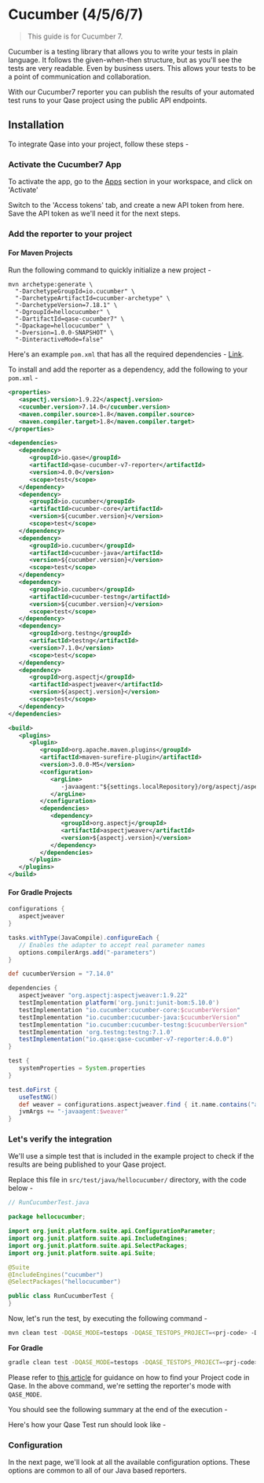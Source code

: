 # Cucumber (4/5/6/7)

> This guide is for Cucumber 7.

Cucumber is a testing library that allows you to write your tests in plain language. It follows the given-when-then structure, but as you'll see the tests are very readable. Even by business users. This allows your tests to be a point of communication and collaboration.

With our Cucumber7 reporter you can publish the results of your automated test runs to your Qase project using the public API endpoints.

## Installation
To integrate Qase into your project, follow these steps -

### Activate the Cucumber7 App
To activate the app, go to the [Apps](https://app.qase.io/apps?app=cucumber7-reporter) section in your workspace, and click on 'Activate'

Switch to the 'Access tokens' tab, and create a new API token from here. Save the API token as we'll need it for the next steps.

### Add the reporter to your project

#### For Maven Projects

Run the following command to quickly initialize a new project -

``` 
mvn archetype:generate \
  "-DarchetypeGroupId=io.cucumber" \
  "-DarchetypeArtifactId=cucumber-archetype" \
  "-DarchetypeVersion=7.18.1" \
  "-DgroupId=hellocucumber" \
  "-DartifactId=qase-cucumber7" \
  "-Dpackage=hellocucumber" \
  "-Dversion=1.0.0-SNAPSHOT" \
  "-DinteractiveMode=false"
```

Here's an example `pom.xml` that has all the required dependencies - [Link](https://rentry.co/yafswz9x).

To install and add the reporter as a dependency, add the following to your `pom.xml` -

```xml 
<properties>
   <aspectj.version>1.9.22</aspectj.version>
   <cucumber.version>7.14.0</cucumber.version>
   <maven.compiler.source>1.8</maven.compiler.source>
   <maven.compiler.target>1.8</maven.compiler.target>
</properties>

<dependencies>
   <dependency>
      <groupId>io.qase</groupId>
      <artifactId>qase-cucumber-v7-reporter</artifactId>
      <version>4.0.0</version>
      <scope>test</scope>
   </dependency>
   <dependency>
      <groupId>io.cucumber</groupId>
      <artifactId>cucumber-core</artifactId>
      <version>${cucumber.version}</version>
      <scope>test</scope>
   </dependency>
   <dependency>
      <groupId>io.cucumber</groupId>
      <artifactId>cucumber-java</artifactId>
      <version>${cucumber.version}</version>
      <scope>test</scope>
   </dependency>
   <dependency>
      <groupId>io.cucumber</groupId>
      <artifactId>cucumber-testng</artifactId>
      <version>${cucumber.version}</version>
      <scope>test</scope>
   </dependency>
   <dependency>
      <groupId>org.testng</groupId>
      <artifactId>testng</artifactId>
      <version>7.1.0</version>
      <scope>test</scope>
   </dependency>
   <dependency>
      <groupId>org.aspectj</groupId>
      <artifactId>aspectjweaver</artifactId>
      <version>${aspectj.version}</version>
      <scope>test</scope>
   </dependency>
</dependencies>

<build>
   <plugins>
      <plugin>
         <groupId>org.apache.maven.plugins</groupId>
         <artifactId>maven-surefire-plugin</artifactId>
         <version>3.0.0-M5</version>
         <configuration>
            <argLine>
               -javaagent:"${settings.localRepository}/org/aspectj/aspectjweaver/${aspectj.version}/aspectjweaver-${aspectj.version}.jar"
            </argLine>
         </configuration>
         <dependencies>
            <dependency>
               <groupId>org.aspectj</groupId>
               <artifactId>aspectjweaver</artifactId>
               <version>${aspectj.version}</version>
            </dependency>
         </dependencies>
      </plugin>
   </plugins>
</build>
```


#### For Gradle Projects

```groovy
configurations {
   aspectjweaver
}

tasks.withType(JavaCompile).configureEach {
   // Enables the adapter to accept real parameter names
   options.compilerArgs.add("-parameters")
}

def cucumberVersion = "7.14.0"

dependencies {
   aspectjweaver "org.aspectj:aspectjweaver:1.9.22"
   testImplementation platform('org.junit:junit-bom:5.10.0')
   testImplementation "io.cucumber:cucumber-core:$cucumberVersion"
   testImplementation "io.cucumber:cucumber-java:$cucumberVersion"
   testImplementation "io.cucumber:cucumber-testng:$cucumberVersion"
   testImplementation 'org.testng:testng:7.1.0'
   testImplementation("io.qase:qase-cucumber-v7-reporter:4.0.0")
}

test {
   systemProperties = System.properties
}

test.doFirst {
   useTestNG()
   def weaver = configurations.aspectjweaver.find { it.name.contains("aspectjweaver") }
   jvmArgs += "-javaagent:$weaver"
}
```

### Let's verify the integration

We'll use a simple test that is included in the example project to check if the results are being published to your Qase project.

Replace this file in `src/test/java/hellocucumber/` directory, with the code below -

```java 
// RunCucumberTest.java   

package hellocucumber;

import org.junit.platform.suite.api.ConfigurationParameter;
import org.junit.platform.suite.api.IncludeEngines;
import org.junit.platform.suite.api.SelectPackages;
import org.junit.platform.suite.api.Suite;

@Suite
@IncludeEngines("cucumber")
@SelectPackages("hellocucumber")

public class RunCucumberTest {
}
```

Now, let's run the test, by executing the following command -

``` bash
mvn clean test -DQASE_MODE=testops -DQASE_TESTOPS_PROJECT=<prj-code> -DQASE_TESTOPS_API_TOKEN=<app-token>
```

**For Gradle**
``` bash
gradle clean test -DQASE_MODE=testops -DQASE_TESTOPS_PROJECT=<prj-code> -DQASE_TESTOPS_API_TOKEN=<app-token>
```

Please refer to [this article](https://help.qase.io/en/articles/9787250-how-do-i-find-my-project-code) for guidance on how to find your Project code in Qase. In the above command, we're setting the reporter's mode with `QASE_MODE`.

You should see the following summary at the end of the execution -

Here's how your Qase Test run should look like -

### Configuration
In the next page, we'll look at all the available configuration options. These options are common to all of our Java based reporters.
